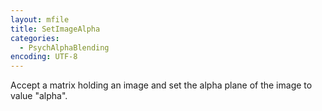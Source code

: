 ```yaml
---
layout: mfile
title: SetImageAlpha
categories:
  - PsychAlphaBlending
encoding: UTF-8
---
```


Accept a matrix holding an image and set the alpha plane of the image
to value "alpha".
